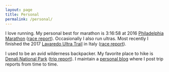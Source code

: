 ```yaml
---
layout: page
title: Personal
permalink: /personal/
---
```

I love running. My personal best for marathon is 3:16:58 at 2016 [Philadelphia Marathon](http://philadelphiamarathon.com/) ([race report](http://www.mountain-du.com/2016/11/2016-philadelphia-marathon/)). Occasionally I also run ultras. Most recently I finished the 2017 [Lavaredo Ultra Trail](https://www.ultratrail.it/en/) in Italy ([race report](http://www.mountain-du.com/2017/08/lavaredo-2017/)). 


I used to be an avid wilderness backpacker. My favorite place to hike is [Denali National Park](https://www.nps.gov/dena/index.htm) ([trip report](http://www.mountain-du.com/2016/09/denali/)). I maintain a [personal blog](http://www.mountain-du.com/) where I post trip reports from time to time.
